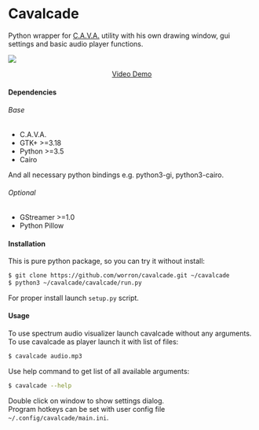 # Cavalcade

Python wrapper for [C.A.V.A.](https://github.com/karlstav/cava) utility with his own drawing window, gui settings and basic audio player functions.

![](http://i.imgur.com/D6I21lL.png)
<p align="center"><a href="https://www.youtube.com/watch?v=wAZ6MnVueNY&feature=youtu.be">Video Demo</a></p>

#### Dependencies

###### Base
* C.A.V.A.
* GTK+ >=3.18
* Python >=3.5
* Cairo

And all necessary python bindings e.g. python3-gi, python3-cairo.

###### Optional
* GStreamer >=1.0
* Python Pillow

#### Installation
This is pure python package, so you can try it without install:
```bash
$ git clone https://github.com/worron/cavalcade.git ~/cavalcade
$ python3 ~/cavalcade/cavalcade/run.py
```
For proper install launch `setup.py` script.

#### Usage
To use spectrum audio visualizer launch cavalcade without any arguments.  
To use cavalcade as player launch it with list of files:
```bash
$ cavalcade audio.mp3
```
Use help command to get list of all available arguments:
```bash
$ cavalcade --help
```

Double click on window to show settings dialog.  
Program hotkeys can be set with user config file `~/.config/cavalcade/main.ini`.